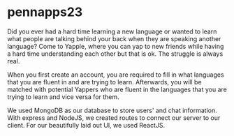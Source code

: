 # pennapps23

Did you ever had a hard time learning a new language or wanted to learn what people are talking behind your back when they are speaking another language? Come to Yapple, where you can yap to new friends while having a hard time understanding each other but that is ok. The struggle is always real.

When you first create an account, you are required to fill in what languages that you are fluent in and are trying to learn. Afterwards, you will be matched with potential Yappers who are fluent in the languages that you are trying to learn and vice versa for them.

We used MongoDB as our database to store users' and chat information. With express and NodeJS, we created routes to connect our server to our client. For our beautifully laid out UI, we used ReactJS.
